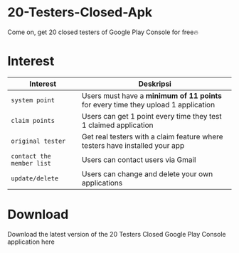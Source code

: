 # 20-Testers-Closed-Apk
Come on, get 20 closed testers of Google Play Console for free🔥
# Interest
Interest           |  []()  Deskripsi     
---------------- | ------- 
`system point`             | Users must have a **minimum of 11 points** for every time they upload 1 application
`claim points`        | Users can get 1 point every time they test 1 claimed application
`original tester`        | Get real testers with a claim feature where testers have installed your app
`contact the member list`        | Users can contact users via Gmail  
`update/delete`        | Users can change and delete your own applications  

# Download 
Download the latest version of the 20 Testers Closed Google Play Console application here

